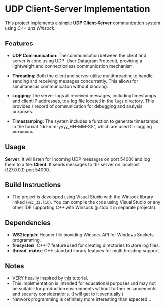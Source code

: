 # UDP Client-Server Implementation
This project implements a simple **UDP Client-Server** communication system using _C++ and Winsock_.

## Features
- **UDP Communication**: The communication between the client and server is done using UDP (User Datagram Protocol), providing a lightweight and connectionless communication mechanism.

- **Threading**: Both the client and server utilize multithreading to handle sending and receiving messages concurrently. This allows for simultaneous communication without blocking.

- **Logging**: The server logs all received messages, including timestamps and client IP addresses, to a log file located in the `logs` directory. This provides a record of communication for debugging and analysis purposes.

- **Timestamping**: The system includes a function to generate timestamps in the format "dd-mm-yyyy_HH-MM-SS", which are used for logging purposes.

## Usage
**Server**: It will listen for incoming UDP messages on port 54000 and log them to a file.
**Client**: It sends messages to the server on localhost (127.0.0.1) port 54000.

## Build Instructions
- The project is developed using Visual Studio with the Winsock library linked (`ws2_32.lib`). You can compile the code using Visual Studio or any other IDE supporting C++ with Winsock (justdo it in separate projects).

## Dependencies
- **WS2tcpip.h**: Header file providing Winsock API for Windows Sockets programming.
- **filesystem**: C++17 feature used for creating directories to store log files.
- **thread**, **mutex**: C++ standard library features for multithreading support.

## Notes
- VERY heavily inspired by [this](https://www.youtube.com/watch?v=uIanSvWou1M) tutorial.
- This implementation is intended for educational purposes and may not be suitable for production environments without further enhancements and security considerations. (I will get to it eventually.)
- Network programming is definitely more interesting than expected...
